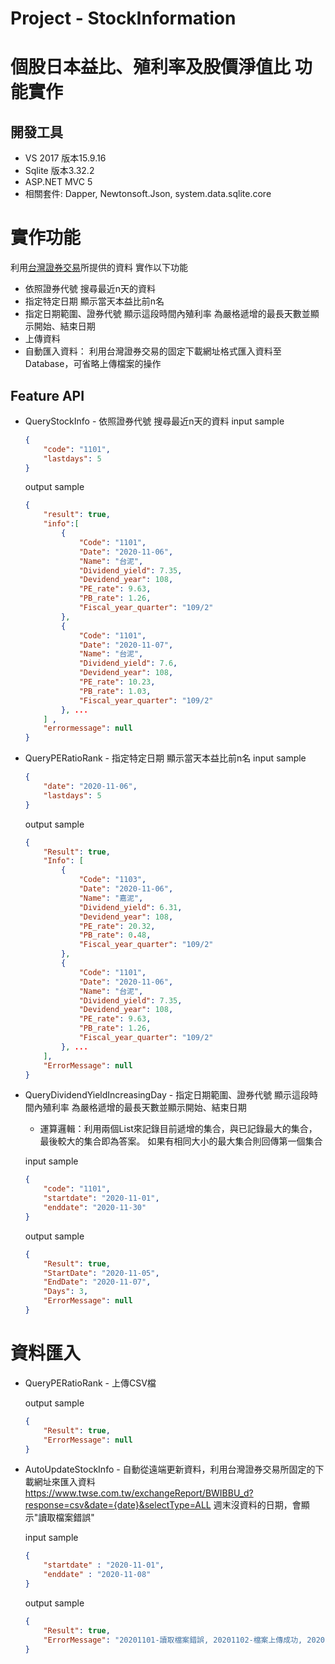 # Project - StockInformation

# 個股日本益比、殖利率及股價淨值比 功能實作 
## 開發工具 
* VS 2017 版本15.9.16
* Sqlite 版本3.32.2
* ASP.NET MVC 5
* 相關套件: Dapper, Newtonsoft.Json, system.data.sqlite.core

# 實作功能
利用[台灣證券交易](https://www.twse.com.tw/zh/page/trading/exchange/BWIBBU_d.html)所提供的資料 實作以下功能

* 依照證券代號 搜尋最近n天的資料
* 指定特定日期 顯示當天本益比前n名
* 指定日期範圍、證券代號 顯示這段時間內殖利率 為嚴格遞增的最長天數並顯示開始、結束日期
* 上傳資料
* 自動匯入資料： 利用台灣證券交易的固定下載網址格式匯入資料至Database，可省略上傳檔案的操作

## Feature API
 * QueryStockInfo - 依照證券代號 搜尋最近n天的資料
  input sample
    ```json
    {
        "code": "1101",
        "lastdays": 5
    }
    ```
    output sample
    ```json
    {
        "result": true,
        "info":[
            {
                "Code": "1101",
                "Date": "2020-11-06",
                "Name": "台泥",
                "Dividend_yield": 7.35,
                "Devidend_year": 108,
                "PE_rate": 9.63,
                "PB_rate": 1.26,
                "Fiscal_year_quarter": "109/2"
            },
            {
                "Code": "1101",
                "Date": "2020-11-07",
                "Name": "台泥",
                "Dividend_yield": 7.6,
                "Devidend_year": 108,
                "PE_rate": 10.23,
                "PB_rate": 1.03,
                "Fiscal_year_quarter": "109/2"
            }, ...
        ] ,
        "errormessage": null
    }
    ```

 * QueryPERatioRank - 指定特定日期 顯示當天本益比前n名
      input sample
    ```json
    {
        "date": "2020-11-06",
        "lastdays": 5
    }
    ```
    output sample
    ```json
    {
        "Result": true,
        "Info": [
            {
                "Code": "1103",
                "Date": "2020-11-06",
                "Name": "嘉泥",
                "Dividend_yield": 6.31,
                "Devidend_year": 108,
                "PE_rate": 20.32,
                "PB_rate": 0.48,
                "Fiscal_year_quarter": "109/2"
            },
            {
                "Code": "1101",
                "Date": "2020-11-06",
                "Name": "台泥",
                "Dividend_yield": 7.35,
                "Devidend_year": 108,
                "PE_rate": 9.63,
                "PB_rate": 1.26,
                "Fiscal_year_quarter": "109/2"
            }, ...
        ],
        "ErrorMessage": null
    }
    ```

 * QueryDividendYieldIncreasingDay - 指定日期範圍、證券代號 顯示這段時間內殖利率 為嚴格遞增的最長天數並顯示開始、結束日期
    * 運算邏輯：利用兩個List來記錄目前遞增的集合，與已記錄最大的集合，最後較大的集合即為答案。
      如果有相同大小的最大集合則回傳第一個集合
  
    input sample
    ```json
    {
        "code": "1101",
        "startdate": "2020-11-01",
        "enddate": "2020-11-30"
    }
    ```
    output sample
    ```json
    {
        "Result": true,
        "StartDate": "2020-11-05",
        "EndDate": "2020-11-07",
        "Days": 3,
        "ErrorMessage": null
    }
    ```
# 資料匯入
* QueryPERatioRank - 上傳CSV檔

    output sample
    ```json
    {
        "Result": true,
        "ErrorMessage": null
    }
    ```
    
* AutoUpdateStockInfo - 自動從遠端更新資料，利用台灣證券交易所固定的下載網址來匯入資料
https://www.twse.com.tw/exchangeReport/BWIBBU_d?response=csv&date={date}&selectType=ALL
週末沒資料的日期，會顯示"讀取檔案錯誤"
 
   input sample
    ```json
    {
        "startdate" : "2020-11-01",
        "enddate" : "2020-11-08"
    }
    ```
    output sample
    ```json
    {
        "Result": true,
        "ErrorMessage": "20201101-讀取檔案錯誤, 20201102-檔案上傳成功, 20201103-檔案上傳成功, 20201104-檔案上傳成功, 20201105-檔案上傳成功, 20201106-檔案上傳成功, 20201107-讀取檔案錯誤, 20201108-讀取檔案錯誤, "
    }
    ```



